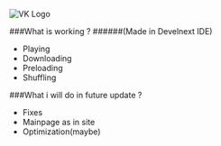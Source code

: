 ![VK Logo](https://i.imgur.com/apwoYSS.png "VK Logo")

###What is working ?
######(Made in Develnext IDE)
- Playing
- Downloading
- Preloading
- Shuffling

###What i will do in future update ?
- Fixes
- Mainpage as in site
- Optimization(maybe)
